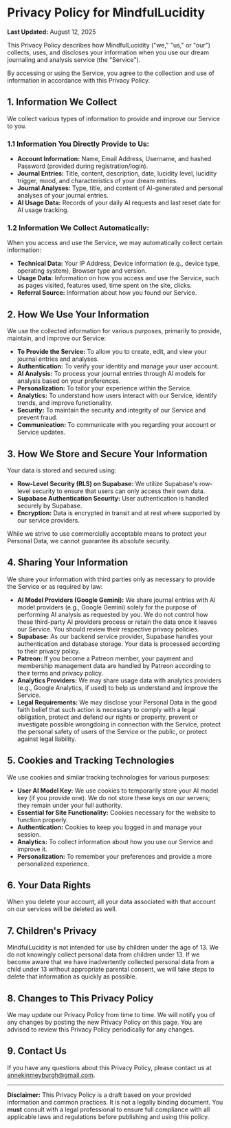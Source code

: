 # Privacy Policy for MindfulLucidity

**Last Updated:** August 12, 2025

This Privacy Policy describes how MindfulLucidity ("we," "us," or "our") collects, uses, and discloses your information when you use our dream journaling and analysis service (the "Service").

By accessing or using the Service, you agree to the collection and use of information in accordance with this Privacy Policy.

## 1. Information We Collect

We collect various types of information to provide and improve our Service to you.

### 1.1 Information You Directly Provide to Us:

*   **Account Information:** Name, Email Address, Username, and hashed Password (provided during registration/login).
*   **Journal Entries:** Title, content, description, date, lucidity level, lucidity trigger, mood, and characteristics of your dream entries.
*   **Journal Analyses:** Type, title, and content of AI-generated and personal analyses of your journal entries.
*   **AI Usage Data:** Records of your daily AI requests and last reset date for AI usage tracking.

### 1.2 Information We Collect Automatically:

When you access and use the Service, we may automatically collect certain information:

*   **Technical Data:** Your IP Address, Device information (e.g., device type, operating system), Browser type and version.
*   **Usage Data:** Information on how you access and use the Service, such as pages visited, features used, time spent on the site, clicks.
*   **Referral Source:** Information about how you found our Service.

## 2. How We Use Your Information

We use the collected information for various purposes, primarily to provide, maintain, and improve our Service:

*   **To Provide the Service:** To allow you to create, edit, and view your journal entries and analyses.
*   **Authentication:** To verify your identity and manage your user account.
*   **AI Analysis:** To process your journal entries through AI models for analysis based on your preferences.
*   **Personalization:** To tailor your experience within the Service.
*   **Analytics:** To understand how users interact with our Service, identify trends, and improve functionality.
*   **Security:** To maintain the security and integrity of our Service and prevent fraud.
*   **Communication:** To communicate with you regarding your account or Service updates.

## 3. How We Store and Secure Your Information

Your data is stored and secured using:

*   **Row-Level Security (RLS) on Supabase:** We utilize Supabase's row-level security to ensure that users can only access their own data.
*   **Supabase Authentication Security:** User authentication is handled securely by Supabase.
*   **Encryption:** Data is encrypted in transit and at rest where supported by our service providers.

While we strive to use commercially acceptable means to protect your Personal Data, we cannot guarantee its absolute security.

## 4. Sharing Your Information

We share your information with third parties only as necessary to provide the Service or as required by law:

*   **AI Model Providers (Google Gemini):** We share journal entries with AI model providers (e.g., Google Gemini) solely for the purpose of performing AI analysis as requested by you. We do not control how these third-party AI providers process or retain the data once it leaves our Service. You should review their respective privacy policies.
*   **Supabase:** As our backend service provider, Supabase handles your authentication and database storage. Your data is processed according to their privacy policy.
*   **Patreon:** If you become a Patreon member, your payment and membership management data are handled by Patreon according to their terms and privacy policy.
*   **Analytics Providers:** We may share usage data with analytics providers (e.g., Google Analytics, if used) to help us understand and improve the Service.
*   **Legal Requirements:** We may disclose your Personal Data in the good faith belief that such action is necessary to comply with a legal obligation, protect and defend our rights or property, prevent or investigate possible wrongdoing in connection with the Service, protect the personal safety of users of the Service or the public, or protect against legal liability.

## 5. Cookies and Tracking Technologies

We use cookies and similar tracking technologies for various purposes:

*   **User AI Model Key:** We use cookies to temporarily store your AI model key (if you provide one). We do not store these keys on our servers; they remain under your full authority.
*   **Essential for Site Functionality:** Cookies necessary for the website to function properly.
*   **Authentication:** Cookies to keep you logged in and manage your session.
*   **Analytics:** To collect information about how you use our Service and improve it.
*   **Personalization:** To remember your preferences and provide a more personalized experience.

## 6. Your Data Rights

When you delete your account, all your data associated with that account on our services will be deleted as well.

## 7. Children's Privacy

MindfulLucidity is not intended for use by children under the age of 13. We do not knowingly collect personal data from children under 13. If we become aware that we have inadvertently collected personal data from a child under 13 without appropriate parental consent, we will take steps to delete that information as quickly as possible.

## 8. Changes to This Privacy Policy

We may update our Privacy Policy from time to time. We will notify you of any changes by posting the new Privacy Policy on this page. You are advised to review this Privacy Policy periodically for any changes.

## 9. Contact Us

If you have any questions about this Privacy Policy, please contact us at annekinmeyburgh@gmail.com.

---

**Disclaimer:** This Privacy Policy is a draft based on your provided information and common practices. It is not a legally binding document. You **must** consult with a legal professional to ensure full compliance with all applicable laws and regulations before publishing and using this policy.